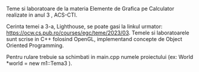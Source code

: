 Teme si laboratoare de la materia Elemente de Grafica pe Calculator realizate in anul 3 , ACS-CTI.

Cerinta temei a 3-a, Lighthouse, se poate gasi la linkul urmator: https://ocw.cs.pub.ro/courses/egc/teme/2023/03.
Temele si laboratoarele sunt scrise in C++ folosind OpenGL, implementand concepte de Object Oriented Programming.

Pentru rulare trebuie sa schimbati in main.cpp numele proiectului (ex:  World *world = new m1::Tema3 ). 
